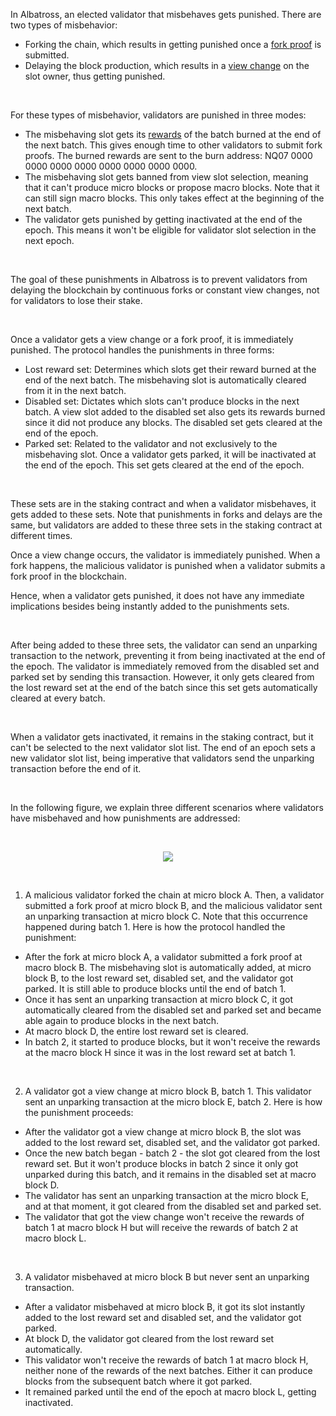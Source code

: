 In Albatross, an elected validator that misbehaves gets punished. There are two types of misbehavior:

- Forking the chain, which results in getting punished once a [fork proof]() is submitted.
- Delaying the block production, which results in a [view change]() on the slot owner, thus getting punished.

<br/>

For these types of misbehavior, validators are punished in three modes:

- The misbehaving slot gets its [rewards]() of the batch burned at the end of the next batch. This gives enough time to other validators to submit fork proofs. The burned rewards are sent to the burn address: NQ07 0000 0000 0000 0000 0000 0000 0000 0000.
- The misbehaving slot gets banned from view slot selection, meaning that it can't produce micro blocks or propose macro blocks. Note that it can still sign macro blocks. This only takes effect at the beginning of the next batch.
- The validator gets punished by getting inactivated at the end of the epoch. This means it won't be eligible for validator slot selection in the next epoch.

<br/>

The goal of these punishments in Albatross is to prevent validators from delaying the blockchain by continuous forks or constant view changes, not for validators to lose their stake.

<br/>

Once a validator gets a view change or a fork proof, it is immediately punished. The protocol handles the punishments in three forms:

- Lost reward set: Determines which slots get their reward burned at the end of the next batch. The misbehaving slot is automatically cleared from it in the next batch.
- Disabled set: Dictates which slots can't produce blocks in the next batch. A view slot added to the disabled set also gets its rewards burned since it did not produce any blocks. The disabled set gets cleared at the end of the epoch.
- Parked set: Related to the validator and not exclusively to the misbehaving slot. Once a validator gets parked, it will be inactivated at the end of the epoch. This set gets cleared at the end of the epoch.

<br/>

These sets are in the staking contract and when a validator misbehaves, it gets added to these sets. Note that punishments in forks and delays are the same, but validators are added to these three sets in the staking contract at different times.

Once a view change occurs, the validator is immediately punished. When a fork happens, the malicious validator is punished when a validator submits a fork proof in the blockchain.

Hence, when a validator gets punished, it does not have any immediate implications besides being instantly added to the punishments sets.

<br/>

After being added to these three sets, the validator can send an unparking transaction to the network, preventing it from being inactivated at the end of the epoch. The validator is immediately removed from the disabled set and parked set by sending this transaction. However, it only gets cleared from the lost reward set at the end of the batch since this set gets automatically cleared at every batch.

<br/>

When a validator gets inactivated, it remains in the staking contract, but it can't be selected to the next validator slot list. The end of an epoch sets a new validator slot list, being imperative that validators send the unparking transaction before the end of it.

<br/>

In the following figure, we explain three different scenarios where validators have misbehaved and how punishments are addressed:

<br/>

<p align="center">
  <img src="https://i.postimg.cc/4NNLPRzP/punishments-drawio.png"/>
</p>

<br/>

1. A malicious validator forked the chain at micro block A. Then, a validator submitted a fork proof at micro block B, and the malicious validator sent an unparking transaction at micro block C. Note that this occurrence happened during batch 1. Here is how the protocol handled the punishment:

- After the fork at micro block A, a validator submitted a fork proof at macro block B. The misbehaving slot is automatically added, at micro block B, to the lost reward set, disabled set, and the validator got parked. It is still able to produce blocks until the end of batch 1.
- Once it has sent an unparking transaction at micro block C, it got automatically cleared from the disabled set and parked set and became able again to produce blocks in the next batch.
- At macro block D, the entire lost reward set is cleared.
- In batch 2, it started to produce blocks, but it won't receive the rewards at the macro block H since it was in the lost reward set at batch 1.

<br/>

2. A validator got a view change at micro block B, batch 1. This validator sent an unparking transaction at the micro block E, batch 2. Here is how the punishment proceeds:

- After the validator got a view change at micro block B, the slot was added to the lost reward set, disabled set, and the validator got parked.
- Once the new batch began - batch 2 - the slot got cleared from the lost reward set. But it won't produce blocks in batch 2 since it only got unparked during this batch, and it remains in the disabled set at macro block D.
- The validator has sent an unparking transaction at the micro block E, and at that moment, it got cleared from the disabled set and parked set.
- The validator that got the view change won't receive the rewards of batch 1 at macro block H but will receive the rewards of batch 2 at macro block L.

<br/>

3. A validator misbehaved at micro block B but never sent an unparking transaction.

- After a validator misbehaved at micro block B, it got its slot instantly added to the lost reward set and disabled set, and the validator got parked.
- At block D, the validator got cleared from the lost reward set automatically.
- This validator won't receive the rewards of batch 1 at macro block H, neither none of the rewards of the next batches. Either it can produce blocks from the subsequent batch where it got parked.
- It remained parked until the end of the epoch at macro block L, getting inactivated.
